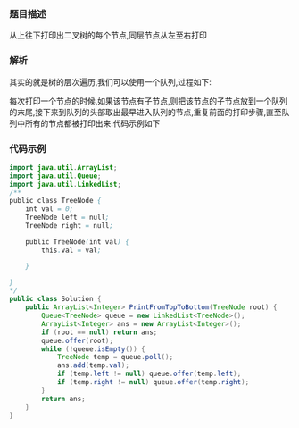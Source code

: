 ### 题目描述

从上往下打印出二叉树的每个节点,同层节点从左至右打印

### 解析

其实的就是树的层次遍历,我们可以使用一个队列,过程如下:  

每次打印一个节点的时候,如果该节点有子节点,则把该节点的子节点放到一个队列的末尾,接下来到队列的头部取出最早进入队列的节点,重复前面的打印步骤,直至队列中所有的节点都被打印出来.代码示例如下

### 代码示例

```java
import java.util.ArrayList;
import java.util.Queue;
import java.util.LinkedList;
/**
public class TreeNode {
    int val = 0;
    TreeNode left = null;
    TreeNode right = null;

    public TreeNode(int val) {
        this.val = val;

    }

}
*/
public class Solution {
    public ArrayList<Integer> PrintFromTopToBottom(TreeNode root) {
        Queue<TreeNode> queue = new LinkedList<TreeNode>();
        ArrayList<Integer> ans = new ArrayList<Integer>();
		if (root == null) return ans;
		queue.offer(root);
		while (!queue.isEmpty()) {
			TreeNode temp = queue.poll();
			ans.add(temp.val);
			if (temp.left != null) queue.offer(temp.left);
			if (temp.right != null) queue.offer(temp.right);
		}
        return ans;
    }
}
```